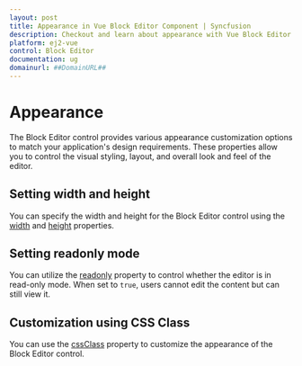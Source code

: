 ```yaml
---
layout: post
title: Appearance in Vue Block Editor Component | Syncfusion
description: Checkout and learn about appearance with Vue Block Editor component of Syncfusion Essential JS 2 and more.
platform: ej2-vue
control: Block Editor
documentation: ug
domainurl: ##DomainURL##
---
```


# Appearance

The Block Editor control provides various appearance customization options to match your application's design requirements. These properties allow you to control the visual styling, layout, and overall look and feel of the editor.

## Setting width and height

You can specify the width and height for the Block Editor control using the [width](../api/blockeditor/#width) and [height](../api/blockeditor/#height) properties.

## Setting readonly mode

You can utilize the [readonly](../api/blockeditor/#readonly) property to control whether the editor is in read-only mode. When set to `true`, users cannot edit the content but can still view it.

## Customization using CSS Class

You can use the [cssClass](../api/blockeditor/#cssclass) property to customize the appearance of the Block Editor control.

